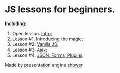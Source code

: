 # JS lessons for beginners. #

**Including:**

1. Open lesson. [Intro](http://misha-panyushkin.github.io/js_learning/open_lesson.html);
2. Lesson #1. Introducing the magic;
3. Lesson #2. [Vanilla JS](http://misha-panyushkin.github.io/js_learning/lesson2.html);
4. Lesson #3. [Ajax](http://misha-panyushkin.github.io/js_learning/lesson3.html);
5. Lesson #4. [JSON, Forms, Plugins](http://misha-panyushkin.github.io/js_learning/lesson4.html).

Made by presentation engine [shower](https://github.com/shower/shower).

